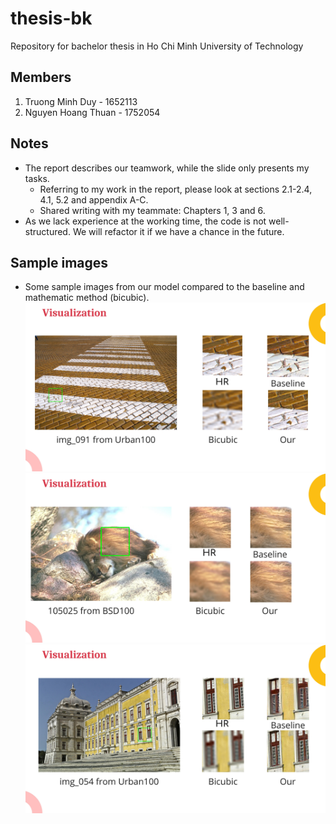 # thesis-bk
Repository for bachelor thesis in Ho Chi Minh University of Technology
## Members
1.  Truong Minh Duy - 1652113
2.  Nguyen Hoang Thuan - 1752054
## Notes
*  The report describes our teamwork, while the slide only presents my tasks.
   * Referring to my work in the report, please look at sections 2.1-2.4, 4.1, 5.2 and appendix A-C.
   * Shared writing with my teammate: Chapters 1, 3 and 6. 
*  As we lack experience at the working time, the code is not well-structured. 
   We will refactor it if we have a chance in the future.
## Sample images
* Some sample images from our model compared to the baseline and
  mathematic method (bicubic).
  ![sample_image_1](images/img_1.jpeg)
  ![sample_image_2](images/img_2.jpeg)
  ![sample_image_3](images/img_3.jpeg)


